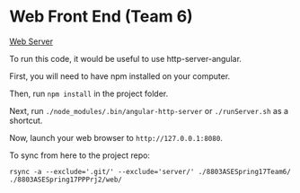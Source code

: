# Web Front End (Team 6)

[Web Server](http://35.185.35.101)

To run this code, it would be useful to use http-server-angular.

First, you will need to have npm installed on your computer.

Then, run ``npm install`` in the project folder.

Next, run ``./node_modules/.bin/angular-http-server`` or ``./runServer.sh`` as a shortcut.

Now, launch your web browser to ``http://127.0.0.1:8080``.

To sync from here to the project repo:

    rsync -a --exclude='.git/' --exclude='server/' ./8803ASESpring17Team6/ ./8803ASESpring17PPPrj2/web/
